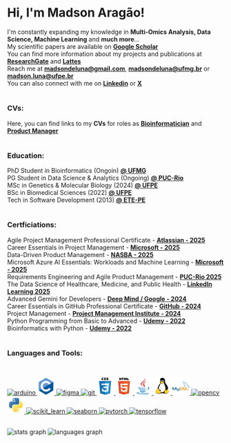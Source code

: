 <h1 align="left">Hi, I'm Madson Aragão!</h1> 
 
I'm constantly expanding my knowledge in **Multi-Omics Analysis, Data Science, Machine Learning** and **much more**... <br>
My scientific papers are available on **<a href="https://scholar.google.com.br/citations?user=GmHvOYsAAAAJ&hl=en">Google Scholar</a>**  <br>
You can find more information about my projects and publications at **<a href="https://www.researchgate.net/profile/Madson-Luna-Aragao-2">ResearchGate</a>** and **<a href="http://lattes.cnpq.br/0893799887546498">Lattes</a>**  <br>
Reach me at **madsondeluna@gmail.com**, **madsondeluna@ufmg.br** or **madson.luna@ufpe.br**  <br>
You can also connect with me on **<a href="https://www.linkedin.com/in/madsonaragao/">Linkedin</a>** or **<a href="https://x.com/mdsnllndlnrg/">X</a>**  <br>

<h1 align="left"></h1>

<h3 align="left">CVs:</h3>

Here, you can find links to my **CVs** for roles as **<a href="https://github.com/madsondeluna/madsondeluna/blob/main/EN_CV_Madson_Aragao_BIOINFO.pdf">Bioinformatician</a>** and **<a href="https://github.com/madsondeluna/madsondeluna/blob/main/EN_CV_Madson_Aragao_PD2.pdf">Product Manager</a>**  <br>

<h1 align="left"></h1>

<h3 align="left">Education:</h3>
PhD Student in Bioinformatics (Ongoin) <a href="http://www.pgbioinfo.icb.ufmg.br/"><strong>@ UFMG</strong></a><br>
PG Student in Data Science & Analytics (Ongoing) <a href="https://especializacao.ccec.puc-rio.br/"><strong>@ PUC-Rio</strong></a><br>
MSc in Genetics & Molecular Biology (2024) <a href="https://www.ufpe.br/ppggbm"><strong>@ UFPE</strong></a><br>
BSc in Biomedical Sciences (2022) <a href="https://www.ufpe.br/biomedicina-bacharelado-cb"><strong>@ UFPE</strong></a><br>
Tech in Software Development (2013) <a href="https://www.linkedin.com/company/ete-pe-escola-t%C3%A9cnica-estadual/?originalSubdomain=br"><strong>@ ETE-PE</strong></a>

<h1 align="left"></h1>

<h3 align="left">Certficiations:</h3>
Agile Project Management Professional Certificate - <a href="https://www.linkedin.com/learning/certificates/e4cfed7c56b77bdf153983332bb767951a2178cb1a5db860050ebef0ff663daa"><strong>Atlassian - 2025</strong></a><br>
Career Essentials in Project Management - <a href="https://www.linkedin.com/learning/certificates/85ca53ce10941490f76e60c7526d1983e7f0ea34cdd409866eb4a03fbf5046b6"><strong>Microsoft - 2025</strong></a><br>
Data-Driven Product Management - <a href="https://www.linkedin.com/learning/certificates/5ee63bee2bb7701f59d3bda6539a9836e3ae9482fd9b910587a39f7e32367bf5?trk=share_certificate"><strong>NASBA - 2025</strong></a><br>
Microsoft Azure Al Essentials: Workloads and Machine Learning - <a href="https://www.linkedin.com/learning/certificates/59e64cb65fc85f7da9046e276e17e959bc3e7f38c31d785d79edecd2586d3f0d?lipi=urn%3Ali%3Apage%3Ad_flagship3_profile_view_base_certifications_details%3BjV7mego4Q3auKQxnnD5TKA%3D%3D"><strong>Microsoft - 2025</strong></a><br> 
Requirements Engineering and Agile Product Management - <a href="https://pucrio.grupoa.education/academic-services/documents/validate/ed46e6c8"><strong>PUC-Rio 2025</strong></a><br>
The Data Science of Healthcare, Medicine, and Public Health - <a href="https://www.linkedin.com/learning/certificates/3f2693067d4bd7737ffc58f7b959ac4881263213bd29ee5acaa6b50cf51bfb26?trk=share_certificate&lipi=urn%3Ali%3Apage%3Ad_flagship3_profile_view_base_certifications_details%3BC46e7y1%2BRuKsyJUaFuDeMQ%3D%3D"><strong>LinkedIn Learning 2025</strong></a><br>
Advanced Gemini for Developers - <a href="https://www.linkedin.com/learning/certificates/a259a7058366463ad138f0b25cf6827a0fd9da88cdf261ef2db475730b7c6109?lipi=urn%3Ali%3Apage%3Ad_flagship3_profile_view_base_certifications_details%3BjV7mego4Q3auKQxnnD5TKA%3D%3D"><strong>Deep Mind / Google - 2024</strong></a><br>
Career Essentials in GitHub Professional Certificate - <a href="https://www.linkedin.com/learning/certificates/4ae0dc753b7d03700014756e5fde701df9f2a5a9f4be14b6a5a6ba81a389e542?lipi=urn%3Ali%3Apage%3Ad_flagship3_profile_view_base_certifications_details%3BjV7mego4Q3auKQxnnD5TKA%3D%3D"><strong>GitHub - 2024</strong></a><br>
Project Management - <a href="https://www.linkedin.com/learning/certificates/d6a8df258a0947294e9597e7b8f10b6d844779e96e6d70842795ae4e3332bb22?trk=share_certificate"><strong>Project Management Institute - 2024</strong></a><br>
Python Programming from Basic to Advanced - <a href="https://www.udemy.com/certificate/UC-4942cbb7-1414-4344-bf7e-a8fde1001d5a/"><strong>Udemy - 2022</strong></a><br>
Bioinformatics with Python - <a href="https://www.udemy.com/certificate/UC-33fd2573-d0f8-4be7-b075-8e86a079cd95/"><strong>Udemy - 2022</strong></a><br>

<h1 align="left"></h1>

<h3 align="left">Languages and Tools:</h3><br>
<p align="left"> <a href="https://www.arduino.cc/" target="_blank" rel="noreferrer"> <img src="https://cdn.worldvectorlogo.com/logos/arduino-1.svg" alt="arduino" width="40" height="40"/> </a> <a href="https://www.cprogramming.com/" target="_blank" rel="noreferrer"> <img src="https://raw.githubusercontent.com/devicons/devicon/master/icons/c/c-original.svg" alt="c" width="40" height="40"/> </a> <a href="https://www.figma.com/" target="_blank" rel="noreferrer"> <img src="https://www.vectorlogo.zone/logos/figma/figma-icon.svg" alt="figma" width="40" height="40"/> </a> <a href="https://git-scm.com/" target="_blank" rel="noreferrer"> <img src="https://www.vectorlogo.zone/logos/git-scm/git-scm-icon.svg" alt="git" width="40" height="40"/> </a> <a href="https://www.w3schools.com/css/" target="_blank" rel="noreferrer"> <img src="https://raw.githubusercontent.com/devicons/devicon/master/icons/css3/css3-original-wordmark.svg" alt="css3" width="40" height="40"/> </a> </a> <a href="https://www.w3.org/html/" target="_blank" rel="noreferrer"> <img src="https://raw.githubusercontent.com/devicons/devicon/master/icons/html5/html5-original-wordmark.svg" alt="html5" width="40" height="40"/> <a href="https://www.java.com" target="_blank" rel="noreferrer"> <img src="https://raw.githubusercontent.com/devicons/devicon/master/icons/java/java-original.svg" alt="java" width="40" height="40"/> </a> <a href="https://www.linux.org/" target="_blank" rel="noreferrer"> <img src="https://raw.githubusercontent.com/devicons/devicon/master/icons/linux/linux-original.svg" alt="linux" width="40" height="40"/> </a> <a href="https://www.mysql.com/" target="_blank" rel="noreferrer"> <img src="https://raw.githubusercontent.com/devicons/devicon/master/icons/mysql/mysql-original-wordmark.svg" alt="mysql" width="40" height="40"/> </a> <a href="https://opencv.org/" target="_blank" rel="noreferrer"> <img src="https://www.vectorlogo.zone/logos/opencv/opencv-icon.svg" alt="opencv" width="40" height="40"/> </a> <a href="https://www.python.org" target="_blank" rel="noreferrer"> <img src="https://raw.githubusercontent.com/devicons/devicon/master/icons/python/python-original.svg" alt="python" width="40" height="40"/> </a> <a href="https://scikit-learn.org/" target="_blank" rel="noreferrer"> <img src="https://upload.wikimedia.org/wikipedia/commons/0/05/Scikit_learn_logo_small.svg" alt="scikit_learn" width="40" height="40"/> </a> <a href="https://seaborn.pydata.org/" target="_blank" rel="noreferrer"> <img src="https://seaborn.pydata.org/_images/logo-mark-lightbg.svg" alt="seaborn" width="40" height="40"/> </a> <a href="https://pytorch.org/" target="_blank" rel="noreferrer"> <img src="https://www.vectorlogo.zone/logos/pytorch/pytorch-icon.svg" alt="pytorch" width="40" height="40"/> </a> </a> <a href="https://www.tensorflow.org" target="_blank" rel="noreferrer"> <img src="https://www.vectorlogo.zone/logos/tensorflow/tensorflow-icon.svg" alt="tensorflow" width="40" height="40"/> </a> </p><br>

<div align="left">
  <img src="https://github-readme-stats.vercel.app/api?username=madsondeluna&hide_title=false&hide_rank=false&show_icons=true&include_all_commits=false&count_private=false&disable_animations=false&theme=swift&locale=en&hide_border=false&order=1" height="150" alt="stats graph"  />
  <img src="https://github-readme-stats.vercel.app/api/top-langs?username=madsondeluna&locale=en&hide_title=false&layout=compact&card_width=320&langs_count=8&theme=swift&hide_border=false&order=2" height="150" alt="languages graph"  />
</div>
